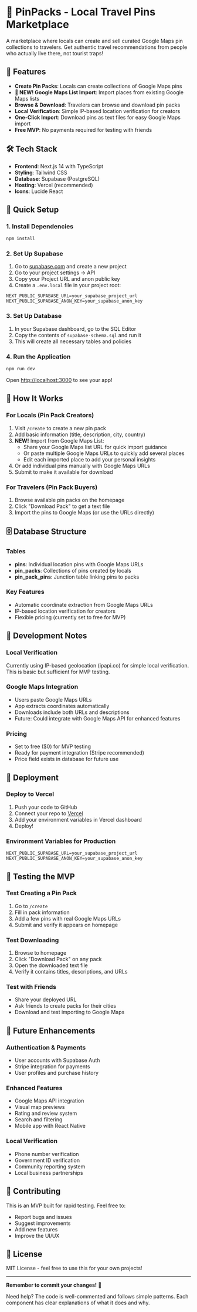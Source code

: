 # 📍 PinPacks - Local Travel Pins Marketplace

A marketplace where locals can create and sell curated Google Maps pin collections to travelers. Get authentic travel recommendations from people who actually live there, not tourist traps!

## 🌟 Features

- **Create Pin Packs**: Locals can create collections of Google Maps pins
- **🚀 NEW! Google Maps List Import**: Import places from existing Google Maps lists
- **Browse & Download**: Travelers can browse and download pin packs
- **Local Verification**: Simple IP-based location verification for creators
- **One-Click Import**: Download pins as text files for easy Google Maps import
- **Free MVP**: No payments required for testing with friends

## 🛠️ Tech Stack

- **Frontend**: Next.js 14 with TypeScript
- **Styling**: Tailwind CSS
- **Database**: Supabase (PostgreSQL)
- **Hosting**: Vercel (recommended)
- **Icons**: Lucide React

## 🚀 Quick Setup

### 1. Install Dependencies

```bash
npm install
```

### 2. Set Up Supabase

1. Go to [supabase.com](https://supabase.com) and create a new project
2. Go to your project settings → API
3. Copy your Project URL and anon public key
4. Create a `.env.local` file in your project root:

```env
NEXT_PUBLIC_SUPABASE_URL=your_supabase_project_url
NEXT_PUBLIC_SUPABASE_ANON_KEY=your_supabase_anon_key
```

### 3. Set Up Database

1. In your Supabase dashboard, go to the SQL Editor
2. Copy the contents of `supabase-schema.sql` and run it
3. This will create all necessary tables and policies

### 4. Run the Application

```bash
npm run dev
```

Open [http://localhost:3000](http://localhost:3000) to see your app!

## 📱 How It Works

### For Locals (Pin Pack Creators)
1. Visit `/create` to create a new pin pack
2. Add basic information (title, description, city, country)
3. **NEW!** Import from Google Maps List:
   - Share your Google Maps list URL for quick import guidance
   - Or paste multiple Google Maps URLs to quickly add several places
   - Edit each imported place to add your personal insights
4. Or add individual pins manually with Google Maps URLs
5. Submit to make it available for download

### For Travelers (Pin Pack Buyers)
1. Browse available pin packs on the homepage
2. Click "Download Pack" to get a text file
3. Import the pins to Google Maps (or use the URLs directly)

## 🗄️ Database Structure

### Tables
- **pins**: Individual location pins with Google Maps URLs
- **pin_packs**: Collections of pins created by locals
- **pin_pack_pins**: Junction table linking pins to packs

### Key Features
- Automatic coordinate extraction from Google Maps URLs
- IP-based location verification for creators
- Flexible pricing (currently set to free for MVP)

## 🔧 Development Notes

### Local Verification
Currently using IP-based geolocation (ipapi.co) for simple local verification. This is basic but sufficient for MVP testing.

### Google Maps Integration
- Users paste Google Maps URLs
- App extracts coordinates automatically
- Downloads include both URLs and descriptions
- Future: Could integrate with Google Maps API for enhanced features

### Pricing
- Set to free ($0) for MVP testing
- Ready for payment integration (Stripe recommended)
- Price field exists in database for future use

## 🚀 Deployment

### Deploy to Vercel
1. Push your code to GitHub
2. Connect your repo to [Vercel](https://vercel.com)
3. Add your environment variables in Vercel dashboard
4. Deploy!

### Environment Variables for Production
```env
NEXT_PUBLIC_SUPABASE_URL=your_supabase_project_url
NEXT_PUBLIC_SUPABASE_ANON_KEY=your_supabase_anon_key
```

## 🧪 Testing the MVP

### Test Creating a Pin Pack
1. Go to `/create`
2. Fill in pack information
3. Add a few pins with real Google Maps URLs
4. Submit and verify it appears on homepage

### Test Downloading
1. Browse to homepage
2. Click "Download Pack" on any pack
3. Open the downloaded text file
4. Verify it contains titles, descriptions, and URLs

### Test with Friends
- Share your deployed URL
- Ask friends to create packs for their cities
- Download and test importing to Google Maps

## 🔮 Future Enhancements

### Authentication & Payments
- User accounts with Supabase Auth
- Stripe integration for payments
- User profiles and purchase history

### Enhanced Features
- Google Maps API integration
- Visual map previews
- Rating and review system
- Search and filtering
- Mobile app with React Native

### Local Verification
- Phone number verification
- Government ID verification
- Community reporting system
- Local business partnerships

## 🤝 Contributing

This is an MVP built for rapid testing. Feel free to:
- Report bugs and issues
- Suggest improvements
- Add new features
- Improve the UI/UX

## 📄 License

MIT License - feel free to use this for your own projects!

---

**Remember to commit your changes!** 🎯

Need help? The code is well-commented and follows simple patterns. Each component has clear explanations of what it does and why. 